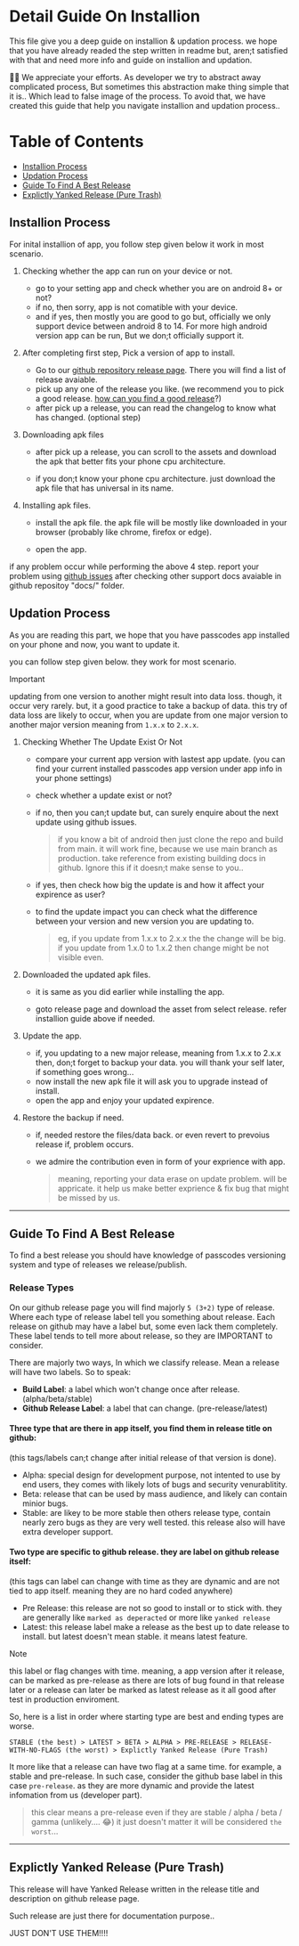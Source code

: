 # Detail Guide On Installion

This file give you a deep guide on installion & updation process. we hope that you have already readed the step written in readme but, aren;t satisfied with that and need more info and guide on installion and updation.

👏👏 We appreciate your efforts. As developer we try to abstract away complicated process, But sometimes this abstraction make thing simple that it is.. Which lead to false image of the process. To avoid that, we have created this guide that help you navigate installion and updation process..

# Table of Contents

- [Installion Process](#installion-process)
- [Updation Process](#updation-process)
- [Guide To Find A Best Release](#guide-to-find-a-best-release)
- [Explictly Yanked Release (Pure Trash)](#explictly-yanked-release-pure-trash)

## Installion Process

For inital installion of app, you follow step given below it work in most scenario.

1. Checking whether the app can run on your device or not.
   - go to your setting app and check whether you are on android 8+ or not?
   - if no, then sorry, app is not comatible with your device.
   - and if yes, then mostly you are good to go but, officially we only support device between android 8 to 14. For more high android version app can be run, But we don;t officially support it.

2. After completing first step, Pick a version of app to install.
   - Go to our [github repository release page](https://github.com/PasscodesApp/Passcodes/releases). There you will find a list of release avaiable.
   - pick up any one of the release you like. (we recommend you to pick a good release. [how can you find a good release](#guide-to-find-a-best-release)?)
   - after pick up a release, you can read the changelog to know what has changed. (optional step)

3. Downloading apk files
   - after pick up a release, you can scroll to the assets and download the apk that better fits your phone cpu architecture.

   - if you don;t know your phone cpu architecture. just download the apk file that has universal in its name.

4. Installing apk files.
   - install the apk file. the apk file will be mostly like downloaded in your browser (probably like chrome, firefox or edge).

   - open the app.

if any problem occur while performing the above 4 step. report your problem using [github issues](https://github.com/PasscodesApp/Passcodes/issues/new) after checking other support docs avaiable in github repositoy "docs/" folder.

## Updation Process

As you are reading this part, we hope that you have passcodes app installed on your phone and now, you want to update it.

you can follow step given below. they work for most scenario.

> [!IMPORTANT]
> updating from one version to another might result into data loss. though, it occur very rarely. but, it a good practice to take a backup of data.
> this try of data loss are likely to occur, when you are update from one major version to another major version meaning from `1.x.x` to `2.x.x`.

1. Checking Whether The Update Exist Or Not
   - compare your current app version with lastest app update. (you can find your current installed passcodes app version under app info in your phone settings)
   - check whether a update exist or not?
   - if no, then you can;t update but, can surely enquire about the next update using github issues.

     > if you know a bit of android then just clone the repo and build from main. it will work fine, because we use main branch as production. take reference from existing building docs in github.
     > Ignore this if it doesn;t make sense to you..

   - if yes, then check how big the update is and how it affect your expirence as user?
   - to find the update impact you can check what the difference between your version and new version you are updating to.
     > eg, if you update from 1.x.x to 2.x.x the the change will be big. if you update from 1.x.0 to 1.x.2 then change might be not visible even.

2. Downloaded the updated apk files.
   - it is same as you did earlier while installing the app.

   - goto release page and download the asset from select release. refer installion guide above if needed.

3. Update the app.
   - if, you updating to a new major release, meaning from 1.x.x to 2.x.x then, don;t forget to backup your data. you will thank your self later, if something goes wrong...
   - now install the new apk file it will ask you to upgrade instead of install.
   - open the app and enjoy your updated expirence.

4. Restore the backup if need.
   - if, needed restore the files/data back. or even revert to prevoius release if, problem occurs.

   - we admire the contribution even in form of your exprience with app.

     > meaning, reporting your data erase on update problem. will be appricate.
     > it help us make better exprience & fix bug that might be missed by us.

---

## Guide To Find A Best Release

To find a best release you should have knowledge of passcodes versioning system and type of releases we release/publish.

### Release Types

On our github release page you will find majorly `5 (3+2)` type of release. Where each type of release label tell you something about release.
Each release on github may have a label but, some even lack them completely. These label tends to tell more about release, so they are IMPORTANT to consider.

There are majorly two ways, In which we classify release. Mean a release will have two labels.
So to speak:

- **Build Label**: a label which won't change once after release. (alpha/beta/stable)
- **Github Release Label**: a label that can change. (pre-release/latest)

#### Three type that are there in app itself, you find them in release title on github:

(this tags/labels can;t change after initial release of that version is done).

- Alpha: special design for development purpose, not intented to use by end users, they comes with likely lots of bugs and security venurablitity.
- Beta: release that can be used by mass audience, and likely can contain minior bugs.
- Stable: are likey to be more stable then others release type, contain nearly zero bugs as they are very well tested. this release also will have extra developer support.

#### Two type are specific to github release. they are label on github release itself:

(this tags can label can change with time as they are dynamic and are not tied to app itself. meaning they are no hard coded anywhere)

- Pre Release: this release are not so good to install or to stick with. they are generally like `marked as deperacted` or more like `yanked release`
- Latest: this release label make a release as the best up to date release to install. but latest doesn't mean stable. it means latest feature.

> [!NOTE]
> this label or flag changes with time. meaning, a app version after it release, can be marked as pre-release as there are lots of bug found in that release later or a release can later be marked as latest release as it all good after test in production enviroment.

So, here is a list in order where starting type are best and ending types are worse.

```
STABLE (the best) > LATEST > BETA > ALPHA > PRE-RELEASE > RELEASE-WITH-NO-FLAGS (the worst) > Explictly Yanked Release (Pure Trash)
```

It more like that a release can have two flag at a same time. for example, a stable and pre-release. In such case, consider the github base label in this case `pre-release`. as they are more dynamic and provide the latest infomation from us (developer part).

> this clear means a pre-release even if they are stable / alpha / beta / gamma (unlikely.... 😂)
> it just doesn't matter it will be considered `the worst`...

---

## Explictly Yanked Release (Pure Trash)

This release will have Yanked Release written in the release title and description on github release page.

Such release are just there for documentation purpose..

JUST DON'T USE THEM!!!!
